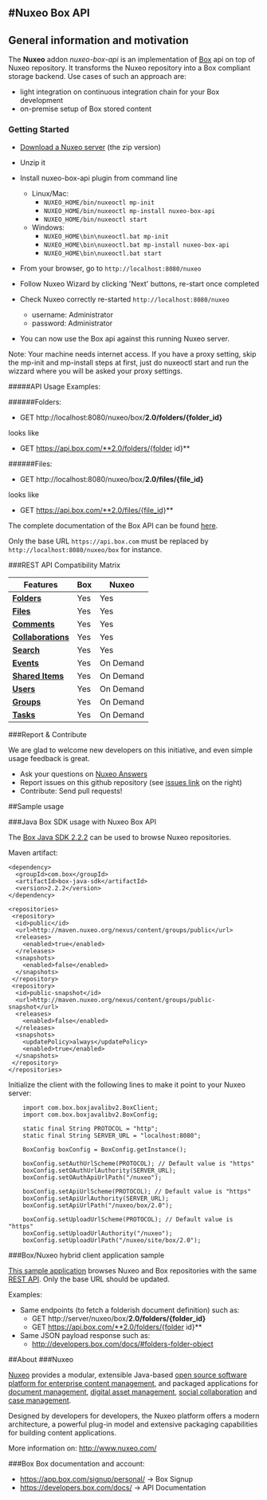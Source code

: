 #Nuxeo Box API
---
## General information and motivation

The **Nuxeo** addon _nuxeo-box-api_ is an implementation of [Box](http://www.box.com) api on top of Nuxeo repository. It transforms the Nuxeo repository into a Box compliant storage backend. Use cases of such an approach are:
- light integration on continuous integration chain for your Box development
- on-premise setup of Box stored content


### Getting Started

- [Download a Nuxeo server](http://www.nuxeo.com/en/downloads) (the zip version)

- Unzip it

- Install nuxeo-box-api plugin from command line 
  - Linux/Mac:
    - `NUXEO_HOME/bin/nuxeoctl mp-init`
    - `NUXEO_HOME/bin/nuxeoctl mp-install nuxeo-box-api`
    - `NUXEO_HOME/bin/nuxeoctl start`
  - Windows:
    - `NUXEO_HOME\bin\nuxeoctl.bat mp-init`
    - `NUXEO_HOME\bin\nuxeoctl.bat mp-install nuxeo-box-api`
    - `NUXEO_HOME\bin\nuxeoctl.bat start`

- From your browser, go to `http://localhost:8080/nuxeo`

- Follow Nuxeo Wizard by clicking 'Next' buttons, re-start once completed

- Check Nuxeo correctly re-started `http://localhost:8080/nuxeo`
  - username: Administrator
  - password: Administrator

- You can now use the Box api against this running Nuxeo server.


Note: Your machine needs internet access. If you have a proxy setting, skip the mp-init and mp-install steps at first, just do nuxeoctl start and run the wizzard where you will be asked your proxy settings.
  
#####API Usage Examples:

######Folders:

- GET http://localhost:8080/nuxeo/box/**2.0/folders/{folder_id}**

looks like

- GET https://api.box.com/**2.0/folders/{folder id}**

######Files:

- GET http://localhost:8080/nuxeo/box/**2.0/files/{file_id}**

looks like

- GET https://api.box.com/**2.0/files/{file_id}**


The complete documentation of the Box API can be found [here](https://developers.box.com/docs/). 

Only the base URL `https://api.box.com` must be replaced by `http://localhost:8080/nuxeo/box` for instance.
  

###REST API Compatibility Matrix

Features | Box | Nuxeo
------------ | ------------- | ------------
[**Folders**](https://developers.box.com/docs/#folders)| Yes | Yes
[**Files**](https://developers.box.com/docs/#files)| Yes | Yes
[**Comments**](https://developers.box.com/docs/#comments)| Yes | Yes
[**Collaborations**](https://developers.box.com/docs/#collaborations)| Yes | Yes
[**Search**](https://developers.box.com/docs/#search)| Yes | Yes
[**Events**](https://developers.box.com/docs/#events)| Yes | On Demand
[**Shared Items**](https://developers.box.com/docs/#shared-items)| Yes | On Demand
[**Users**](https://developers.box.com/docs/#users)| Yes | On Demand
[**Groups**](https://developers.box.com/docs/#groups)| Yes | On Demand
[**Tasks**](https://developers.box.com/docs/#tasks)| Yes | On Demand

###Report & Contribute

We are glad to welcome new developers on this initiative, and even simple usage feedback is great.
- Ask your questions on [Nuxeo Answers](http://answers.nuxeo.com)
- Report issues on this github repository (see [issues link](http://github.com/nuxeo/nuxeo-box-api/issues) on the right)
- Contribute: Send pull requests!

##Sample usage

###Java Box SDK usage with Nuxeo Box API

The [Box Java SDK 2.2.2](https://github.com/box/box-java-sdk-v2) can be used to browse Nuxeo repositories.

Maven artifact:

    <dependency>
      <groupId>com.box</groupId>
      <artifactId>box-java-sdk</artifactId>
      <version>2.2.2</version>
    </dependency>

    <repositories>
     <repository>
      <id>public</id>
      <url>http://maven.nuxeo.org/nexus/content/groups/public</url>
      <releases>
        <enabled>true</enabled>
      </releases>
      <snapshots>
        <enabled>false</enabled>
      </snapshots>
     </repository>
     <repository>
      <id>public-snapshot</id>
      <url>http://maven.nuxeo.org/nexus/content/groups/public-snapshot</url>
      <releases>
        <enabled>false</enabled>
      </releases>
      <snapshots>
        <updatePolicy>always</updatePolicy>
        <enabled>true</enabled>
      </snapshots>
     </repository>
    </repositories>


Initialize the client with the following lines to make it point to your Nuxeo server:

        import com.box.boxjavalibv2.BoxClient;
        import com.box.boxjavalibv2.BoxConfig;
        
        static final String PROTOCOL = "http";
        static final String SERVER_URL = "localhost:8080";

        BoxConfig boxConfig = BoxConfig.getInstance();
        
        boxConfig.setAuthUrlScheme(PROTOCOL); // Default value is "https"
        boxConfig.setOAuthUrlAuthority(SERVER_URL);
        boxConfig.setOAuthApiUrlPath("/nuxeo");

        boxConfig.setApiUrlScheme(PROTOCOL); // Default value is "https"
        boxConfig.setApiUrlAuthority(SERVER_URL);
        boxConfig.setApiUrlPath("/nuxeo/box/2.0");

        boxConfig.setUploadUrlScheme(PROTOCOL); // Default value is "https"
        boxConfig.setUploadUrlAuthority("/nuxeo");
        boxConfig.setUploadUrlPath("/nuxeo/site/box/2.0");
        

        
###Box/Nuxeo hybrid client application sample

[This sample application](https://github.com/nuxeo/nuxeo-box-angular-sample) browses Nuxeo and Box repositories with the same [REST API](https://developers.box.com/docs/). Only the base URL should be updated.

Examples:

- Same endpoints (to fetch a folderish document definition) such as:
  - GET http://server/nuxeo/box/**2.0/folders/{folder_id}**
  - GET https://api.box.com/**2.0/folders/{folder id}**
- Same JSON payload response such as:
  - <http://developers.box.com/docs/#folders-folder-object>

##About
###Nuxeo

[Nuxeo](http://www.nuxeo.com) provides a modular, extensible Java-based [open source software platform for enterprise content management](http://www.nuxeo.com/en/products/content-management-platform), and packaged applications for [document management](http://www.nuxeo.com/en/products/document-management), [digital asset management](http://www.nuxeo.com/en/products/digital-asset-management), [social collaboration](http://www.nuxeo.com/en/products/social-collaboration) and [case management](http://www.nuxeo.com/en/products/case-management).

Designed by developers for developers, the Nuxeo platform offers a modern architecture, a powerful plug-in model and extensive packaging capabilities for building content applications.

More information on: <http://www.nuxeo.com/> 

###Box
Box documentation and account:

- <https://app.box.com/signup/personal/> -> Box Signup
- <https://developers.box.com/docs/> -> API Documentation
